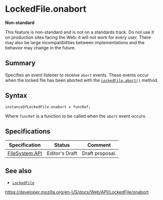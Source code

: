 # LockedFile.onabort

**Non-standard**

This feature is non-standard and is not on a standards track. Do not use it on production sites facing the Web: it will not work for every user. There may also be large incompatibilities between implementations and the behavior may change in the future.

## Summary

Specifies an event listener to receive `abort` events. These events occur when the locked file has been aborted with the [`LockedFile.abort()`](abort) method.

## Syntax

    instanceOfLockedFile.onabort = funcRef;

Where `funcRef` is a function to be called when the `abort` event occurs.

## Specifications

<table><thead><tr class="header"><th>Specification</th><th>Status</th><th>Comment</th></tr></thead><tbody><tr class="odd"><td><a href="https://w3c.github.io/filesystem-api/">FileSystem API</a></td><td><span class="spec-ed">Editor's Draft</span></td><td>Draft proposal.</td></tr></tbody></table>

## See also

- [`LockedFile`](../lockedfile)

<a href="https://developer.mozilla.org/en-US/docs/Web/API/LockedFile/onabort" class="_attribution-link">https://developer.mozilla.org/en-US/docs/Web/API/LockedFile/onabort</a>
